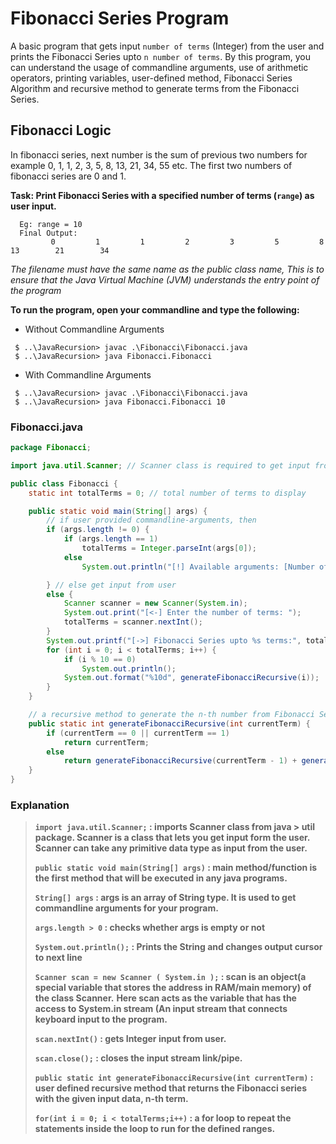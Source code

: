 # Fibonacci Series Program

A basic program that gets input `number of terms` (Integer) from the user and prints the Fibonacci Series
upto `n number of terms`. By this program, you can understand the usage of commandline arguments, use of arithmetic
operators, printing variables, user-defined method, Fibonacci Series Algorithm and recursive method to generate terms
from the Fibonacci Series.

## Fibonacci Logic

In fibonacci series, next number is the sum of previous two numbers for example 0, 1, 1, 2, 3, 5, 8, 13, 21, 34, 55 etc.
The first two numbers of fibonacci series are 0 and 1.

**Task: Print Fibonacci Series with a specified number of terms (`range`) as user input.**

```shell
  Eg: range = 10
  Final Output: 
         0         1         1         2         3         5         8        13        21        34
```

*The filename must have the same name as the public class name, This is to ensure that the Java Virtual Machine (JVM)
understands the entry point of the program*

**To run the program, open your commandline and type the following:**

* Without Commandline Arguments

```shell
 $ ..\JavaRecursion> javac .\Fibonacci\Fibonacci.java
 $ ..\JavaRecursion> java Fibonacci.Fibonacci
```

* With Commandline Arguments

```shell
 $ ..\JavaRecursion> javac .\Fibonacci\Fibonacci.java
 $ ..\JavaRecursion> java Fibonacci.Fibonacci 10
```

### Fibonacci.java

```java
package Fibonacci;

import java.util.Scanner; // Scanner class is required to get input from user

public class Fibonacci {
    static int totalTerms = 0; // total number of terms to display

    public static void main(String[] args) {
        // if user provided commandline-arguments, then
        if (args.length != 0) {
            if (args.length == 1)
                totalTerms = Integer.parseInt(args[0]);
            else
                System.out.println("[!] Available arguments: [Number of Terms]");

        } // else get input from user
        else {
            Scanner scanner = new Scanner(System.in);
            System.out.print("[<-] Enter the number of terms: ");
            totalTerms = scanner.nextInt();
        }
        System.out.printf("[->] Fibonacci Series upto %s terms:", totalTerms);
        for (int i = 0; i < totalTerms; i++) {
            if (i % 10 == 0)
                System.out.println();
            System.out.format("%10d", generateFibonacciRecursive(i));
        }
    }

    // a recursive method to generate the n-th number from Fibonacci Series
    public static int generateFibonacciRecursive(int currentTerm) {
        if (currentTerm == 0 || currentTerm == 1)
            return currentTerm;
        else
            return generateFibonacciRecursive(currentTerm - 1) + generateFibonacciRecursive(currentTerm - 2);
    }
}

```

### Explanation

> **`import java.util.Scanner;` : imports Scanner class from java > util package. Scanner is a class that lets you get input form the user. Scanner can take any primitive data type as input from the user.**
>
> **`public static void main(String[] args)` : main method/function is the first method that will be executed in any java programs.**
>
> **`String[] args` : args is an array of String type. It is used to get commandline arguments for your program.**
>
> **`args.length > 0` : checks whether args is empty or not**
>
> **`System.out.println();` : Prints the String and changes output cursor to next line**
>
> **`Scanner scan = new Scanner ( System.in );` : scan is an object(a special variable that stores the address in RAM/main memory) of the class Scanner.**
> **Here scan acts as the variable that has the access to System.in stream (An input stream that connects keyboard input to the program.**
>
> **`scan.nextInt()` : gets Integer input from user.**
>
> **`scan.close();` : closes the input stream link/pipe.**
>
> **`public static int generateFibonacciRecursive(int currentTerm)` : user defined recursive method that returns the Fibonacci series with the given input data, n-th term.**
>
> **`for(int i = 0; i < totalTerms;i++)` : a for loop to repeat the statements inside the loop to run for the defined ranges.**
